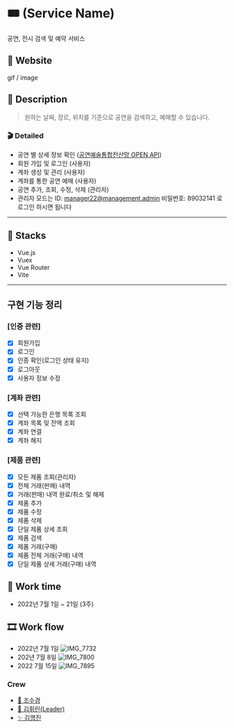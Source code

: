 # 🎟 (Service Name)

공연, 전시 검색 및 예약 서비스

## 🎷 Website

gif / image

## 🎩 Description

> 원하는 날짜, 장르, 위치를 기준으로 공연을 검색하고, 예매할 수 있습니다.

### 🎬 Detailed

- 공연 별 상세 정보 확인
  ([공연예술통합전산망 OPEN API](https://www.kopis.or.kr/por/main/main.do))
- 회원 가입 및 로그인 (사용자)
- 계좌 생성 및 관리 (사용자)
- 계좌를 통한 공연 예매 (사용자)
- 공연 추가, 조회, 수정, 삭제 (관리자)
- 관리자 모드는 ID: manager22@management.admin 비밀번호: 89032141 로 로그인 하시면 됩니다

---

## 🎻 Stacks

- Vue.js
- Vuex
- Vue Router
- Vite

---

## 구현 기능 정리

### [인증 관련]

- [x] 회원가입
- [x] 로그인
- [x] 인증 확인(로그인 상태 유지)
- [x] 로그아웃
- [x] 사용자 정보 수정

### [계좌 관련]

- [x] 선택 가능한 은행 목록 조회
- [x] 계좌 목록 및 잔액 조회
- [x] 계좌 연결
- [x] 계좌 해지

### [제품 관련]

- [x] 모든 제품 조회(관리자)
- [x] 전체 거래(판매) 내역
- [x] 거래(판매) 내역 완료/취소 및 해제
- [x] 제품 추가
- [x] 제품 수정
- [x] 제품 삭제
- [x] 단일 제품 상세 조회
- [x] 제품 검색
- [x] 제품 거래(구매)
- [x] 제품 전체 거래(구매) 내역
- [x] 단일 제품 상세 거래(구매) 내역

## 🎫 Work time

- 2022년 7월 1일 ~ 21일 (3주)

## 🎞 Work flow

- 2022년 7월 1일 ![IMG_7732](https://user-images.githubusercontent.com/57033026/180244817-43622258-df37-4a1e-8dd6-023bd46afece.JPG)
- 202년 7월 8일 ![IMG_7800](https://user-images.githubusercontent.com/57033026/180244951-41ddbe81-1697-4d17-906b-d6b703d96b04.jpg)
- 2022 7월 15일 ![IMG_7895](https://user-images.githubusercontent.com/57033026/180245065-7b127559-4fab-4465-a7e5-e25cf4e90e3d.jpg)

### Crew

- [💎 조수경](https://github.com/doradora523)
- [🍑 김휘린(Leader)](https://github.com/whilini)
- [✨ 김명진](https://github.com/k-m-jin)
